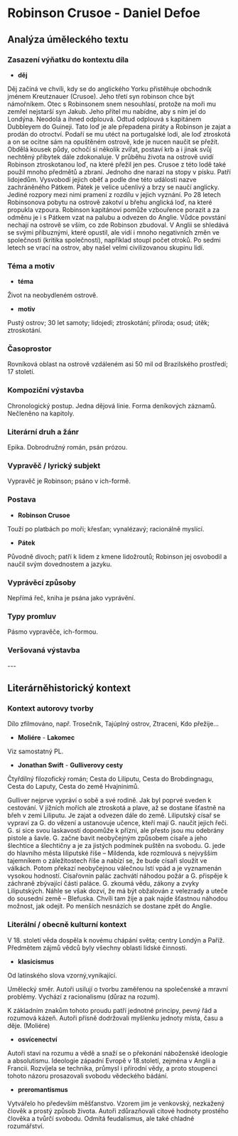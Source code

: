 # Robinson Crusoe - Daniel Defoe

## Analýza úměleckého textu

### Zasazení výňatku do kontextu díla

- **děj**

Děj začíná ve chvíli, kdy se do anglického Yorku přistěhuje obchodník jménem Kreutznauer (Crusoe). Jeho třetí syn robinson chce být námořníkem. Otec s Robinsonem snem nesouhlasí, protože na moři mu zemřel nejstarší syn Jakub. Jeho přítel mu nabídne, aby s ním jel do Londýna. Neodolá a ihned odplouvá. Odtud odplouvá s kapitánem Dubbleyem do Guineji. Tato loď je ale přepadena piráty a Robinson je zajat a prodán do otroctví. Podaří se mu utéct na portugalské lodi, ale loď ztroskotá a on se ocitne sám na opuštěném ostrově, kde je nucen naučit se přežít. Obdělá kousek půdy, ochočí si několik zvířat, postaví krb a i jinak svůj nechtěný příbytek dále zdokonaluje. V průběhu života na ostrově uvidí Robinson ztroskotanou loď, na které přežil jen pes. Crusoe z této lodě také použil mnoho předmětů a zbraní. Jednoho dne narazí na stopy v písku. Patří lidojedům. Vysvobodí jejich oběť a podle dne této události nazve zachráněného Pátkem. Pátek je velice učenlivý a brzy se naučí anglicky. Jediné rozpory mezi nimi pramení z rozdílu v jejich vyznání. Po 28 letech Robinsonova pobytu na ostrově zakotví u břehu anglická loď, na které propukla vzpoura. Robinson kapitánovi pomůže vzbouřence porazit a za odměnu je i s Pátkem vzat na palubu a odvezen do Anglie. Vůdce povstání nechají na ostrově se vším, co zde Robinson zbudoval. V Anglii se shledává se svými příbuznými, které opustil, ale vidí i mnoho negativních změn ve společnosti (kritika společnosti), například stoupl počet otroků. Po sedmi letech se vrací na ostrov, aby našel velmi civilizovanou skupinu lidí.

### Téma a motiv

- **téma**

Život na neobydleném ostrově.

- **motiv**

Pustý ostrov; 30 let samoty; lidojedi; ztroskotání; příroda; osud; útěk; ztroskotání.

### Časoprostor

Rovníková oblast na ostrově vzdáleném asi 50 mil od Brazilského prostředí; 17 století.

### Kompoziční výstavba

Chronologický postup. Jedna dějová linie. Forma deníkových záznamů. Nečleněno na kapitoly.

### Literární druh a žánr

Epika. Dobrodružný román, psán prózou.

### Vypravěč / lyrický subjekt

Vypravěč je Robinson; psáno v ich-formě.

### Postava

- **Robinson Crusoe**

Touží po platbách po moři; křesťan; vynalézavý; racionálně myslící.

- **Pátek**

Původně divoch; patří k lidem z kmene lidožroutů; Robinson jej osvobodil a naučil svým dovednostem a jazyku.

### Vyprávěcí způsoby

Nepřímá řeč, kniha je psána jako vyprávění.

### Typy promluv

Pásmo vypravěče, ich-formou.

### Veršovaná výstavba

\-\-\-

## Literárněhistorický kontext

### Kontext autorovy tvorby

Dílo zfilmováno, např. Trosečník, Tajúplný ostrov, Ztraceni, Kdo přežije...

- **Moliére** - **Lakomec**

Viz samostatný PL.

- **Jonathan Swift** - **Gulliverovy cesty**

Čtyřdílný filozofický román; Cesta do Liliputu, Cesta do Brobdingnagu, Cesta do Laputy, Cesta do země Hvajninimů.

Gulliver nejprve vypráví o sobě a své rodině. Jak byl poprvé sveden k cestování. V jižních mořích ale ztroskotá a plave, až se dostane šťastně na břeh v zemi Liliputu. Je zajat a odvezen dále do země. Liliputský císař se vypraví za G. do vězení a ustanovuje učence, kteří mají G. naučit jejich řeči. G. si sice svou laskavostí dopomůže k přízni, ale přesto jsou mu odebrány pistole a šavle. G. začne bavit neobyčejným způsobem císaře a jeho šlechtice a šlechtičny a je za jistých podmínek puštěn na svobodu. G. jede do hlavního města liliputské říše – Mildenda, kde rozmlouvá s nejvyšším tajemníkem o záležitostech říše a nabízí se, že bude císaři sloužit ve válkách. Potom překazí neobyčejnou válečnou lstí vpád a je vyznamenán vysokou hodností. Císařovnin palác zachvátí náhodou požár a G. přispěje k záchraně zbývající části paláce. G. zkoumá vědu, zákony a zvyky Liliputských. Náhle se však dozví, že má být obžalován z velezrady a uteče do sousední země – Blefuska. Chvíli tam žije a pak najde šťastnou náhodou možnost, jak odejít. Po menších nesnázích se dostane zpět do Anglie.

### Literální / obecně kulturní kontext

V 18. století věda dospěla k novému chápání světa; centry Londýn a Paříž. Předmětem zájmů vědců byly všechny oblasti lidské činnosti.

- **klasicismus**

Od latinského slova vzorný,vynikající.

Umělecký směr. Autoři usilují o tvorbu zaměřenou na společenské a mravní problémy. Vychází z racionalismu (důraz na rozum).

K základním znakům tohoto proudu patří jednotné principy, pevný řád a rozumová kázeň. Autoři přísně dodržovali myšlenku jednoty místa, času a děje. (Moliére)

- **osvícenectví**

Autoři staví na rozumu a vědě a snaží se o překonání náboženské ideologie a absolutismu. Ideologie západní Evropě v 18.století, zejména v Anglii a Francii. Rozvíjela se technika, průmysl i přírodní vědy, a proto stoupenci tohoto názoru prosazovali svobodu vědeckého bádání. 

- **preromantismus**

Vytvářelo ho především měšťanstvo. Vzorem jim je venkovský, nezkažený člověk a prostý způsob života. Autoři zdůrazňovali citové hodnoty prostého člověka a tvůrčí svobodu. Odmítá feudalismus, ale také chladné rozumářství.
